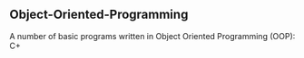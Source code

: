 ## Object-Oriented-Programming
A number of basic programs written in Object Oriented Programming (OOP): C+

